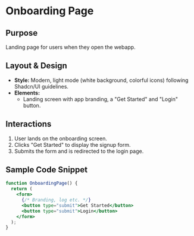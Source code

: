# Onboarding Page

## Purpose
Landing page for users when they open the webapp.

## Layout & Design
- **Style:** Modern, light mode (white background, colorful icons) following Shadcn/UI guidelines.
- **Elements:**
  - Landing screen with app branding, a "Get Started" and "Login" button.

## Interactions
1. User lands on the onboarding screen.
2. Clicks "Get Started" to display the signup form.
3. Submits the form and is redirected to the login page.

## Sample Code Snippet
```jsx
function OnboardingPage() {
  return (
    <form>
      {/* Branding, log etc. */}
      <button type="submit">Get Started</button>
      <button type="submit">Login</button>
    </form>
  );
}
```